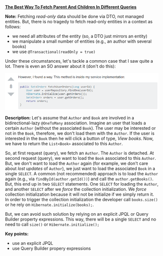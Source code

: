 **[The Best Way To Fetch Parent And Children In Different Queries](https://github.com/andreipall/Spring-Boot-JPA/tree/master/HibernateSpringBootParentChildSeparateQueries)** 

**Note:** Fetching *read-only* data should be done via DTO, not managed entities. But, there is no tragedy to fetch read-only entities in a context as follows:

- we need all attributes of the entity (so, a DTO just mirrors an entity)
- we manipulate a small number of entities (e.g., an author with several books)
- we use `@Transactional(readOnly = true)`

Under these circumstances, let's tackle a common case that I saw quite a lot. There is even an SO answer about it (don't do this):

![](https://github.com/andreipall/Spring-Boot-JPA/blob/master/HibernateSpringBootParentChildSeparateQueries/Fetch%20Parent%20And%20Children%20In%20Different%20Queries.png)

**Description:** Let's assume that `Author` and `Book` are involved in a bidirectional-lazy `@OneToMany` association. Imagine an user that loads a certain `Author` (without the associated `Book`). The user may be interested  or not in the `Book`, therefore, we don't load them with the `Author`. If the user is interested in the `Book` then he will click a button of type, *View books*. Now, we have to return the `List<Book>` associated to this `Author`.

So, at first request (query), we fetch an `Author`. The `Author` is detached. At second request (query), we want to load the `Book` associated to this `Author`. But, we don't want to load the `Author` again (for example, we don't care about *lost updates* of `Author`), we just want to load the associated `Book` in a single `SELECT`. A common (not recommended) approach is to load the `Author` again (e.g., via `findById(author.getId())`) and call the `author.getBooks()`. But, this end up in two `SELECT` statements. One `SELECT` for loading the `Author`, and another `SELECT` after we *force* the collection initialization. We *force* collection initialization because it will not be initialize if we simply return it. In order to trigger the collection initialization the developer call `books.size()` or he rely on `Hibernate.initialize(books);`. 

But, we can avoid such solution by relying on an explicit JPQL or Query Builder property expressions. This way, there will be a single `SELECT` and no need to call `size()` or `Hibernate.initialize();`

**Key points:**
- use an explicit JPQL
- use Query Builder propery expressions
